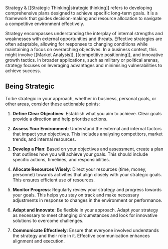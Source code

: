 Strategy & [[Strategic Thinking|strategic thinking]] refers to developing comprehensive plans designed to achieve specific long-term goals. It is a framework that guides decision-making and resource allocation to navigate a competitive environment effectively. 

Strategy encompasses understanding the interplay of internal strengths and weaknesses with external opportunities and threats. Effective strategies are often adaptable, allowing for responses to changing conditions while maintaining a focus on overarching objectives. In a business context, this might involve [[Market Analysis]], [[competitive positioning]], and innovative growth tactics. In broader applications, such as military or political arenas, strategy focuses on leveraging advantages and minimising vulnerabilities to achieve success.

## Being Strategic

To be strategic in your approach, whether in business, personal goals, or other areas, consider these actionable points:

1. **Define Clear Objectives**: Establish what you aim to achieve. Clear goals provide a direction and help prioritise actions.
    
2. **Assess Your Environment**: Understand the external and internal factors that impact your objectives. This includes analysing competitors, market trends, and internal resources.
    
3. **Develop a Plan**: Based on your objectives and assessment, create a plan that outlines how you will achieve your goals. This should include specific actions, timelines, and responsibilities.
    
4. **Allocate Resources Wisely**: Direct your resources (time, money, personnel) towards activities that align closely with your strategic goals. This ensures efficient use of resources.
    
5. **Monitor Progress**: Regularly review your strategy and progress towards your goals. This helps you stay on track and make necessary adjustments in response to changes in the environment or performance.
    
6. **Adapt and Innovate**: Be flexible in your approach. Adapt your strategy as necessary to meet changing circumstances and look for innovative solutions to overcome challenges.
    
7. **Communicate Effectively**: Ensure that everyone involved understands the strategy and their role in it. Effective communication enhances alignment and execution.